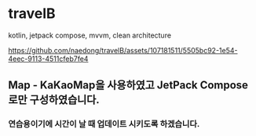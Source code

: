 # travelB
kotlin, jetpack compose, mvvm, clean architecture 

https://github.com/naedong/travelB/assets/107181511/5505bc92-1e54-4eec-9113-4511cfeb7fe4

## Map - KaKaoMap을 사용하였고 JetPack Compose로만 구성하였습니다.
### 연습용이기에 시간이 날 때 업데이트 시키도록 하겠습니다.
